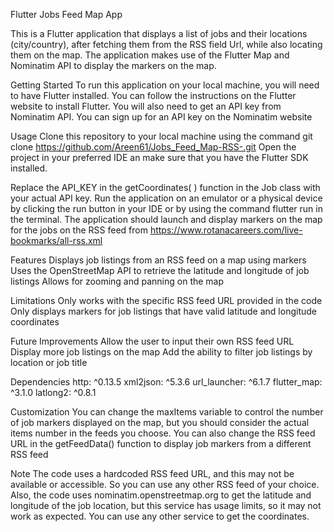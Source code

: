 Flutter Jobs Feed Map App

This is a Flutter application that displays a list of jobs and their locations (city/country), after fetching them from the RSS field Url, while also locating them on the map. The application makes use of the Flutter Map and Nominatim API to display the markers on the map.

Getting Started
To run this application on your local machine, you will need to have Flutter installed. You can follow the instructions on the Flutter website to install Flutter.
You will also need to get an API key from Nominatim API. You can sign up for an API key on the Nominatim website

Usage
Clone this repository to your local machine using the command git clone https://github.com/Areen61/Jobs_Feed_Map-RSS-.git
Open the project in your preferred IDE an make sure that you have the Flutter SDK installed.

Replace the API_KEY in the getCoordinates( ) function in the Job class with your actual API key.
Run the application on an emulator or a physical device by clicking the run button in your IDE or by using the command flutter run in the terminal.
The application should launch and display markers on the map for the jobs on the RSS feed from https://www.rotanacareers.com/live-bookmarks/all-rss.xml

Features
Displays job listings from an RSS feed on a map using markers
Uses the OpenStreetMap API to retrieve the latitude and longitude of job listings
Allows for zooming and panning on the map

Limitations
Only works with the specific RSS feed URL provided in the code
Only displays markers for job listings that have valid latitude and longitude coordinates

Future Improvements
Allow the user to input their own RSS feed URL
Display more job listings on the map
Add the ability to filter job listings by location or job title

Dependencies
    http: ^0.13.5
    xml2json: ^5.3.6
    url_launcher: ^6.1.7
    flutter_map: ^3.1.0
    latlong2: ^0.8.1

Customization
You can change the maxItems variable to control the number of job markers displayed on the map, but you should consider the actual items number in the feeds you choose.
You can also change the RSS feed URL in the getFeedData() function to display job markers from a different RSS feed

Note
The code uses a hardcoded RSS feed URL, and this may not be available or accessible. So you can use any other RSS feed of your choice.
Also, the code uses nominatim.openstreetmap.org to get the latitude and longitude of the job location, but this service has usage limits, so it may not work as expected. You can use any other service to get the coordinates.

